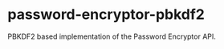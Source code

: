 password-encryptor-pbkdf2
=========================

PBKDF2 based implementation of the Password Encryptor API.
